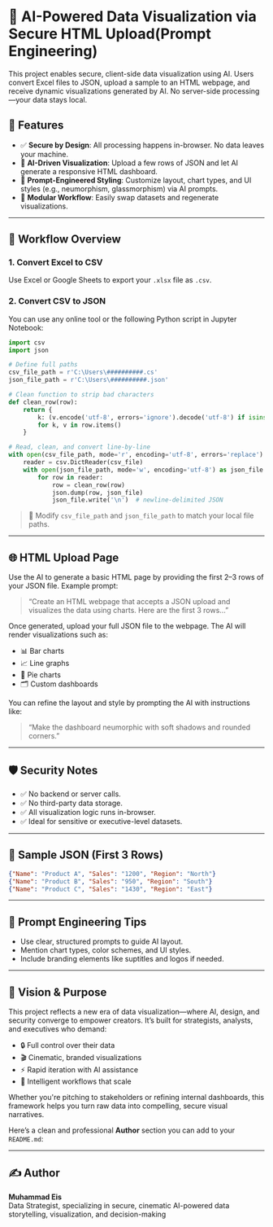 
# 🔐 AI-Powered Data Visualization via Secure HTML Upload(Prompt Engineering)

This project enables secure, client-side data visualization using AI. Users convert Excel files to JSON, upload a sample to an HTML webpage, and receive dynamic visualizations generated by AI. No server-side processing—your data stays local.

## 🚀 Features

- ✅ **Secure by Design**: All processing happens in-browser. No data leaves your machine.
- 🤖 **AI-Driven Visualization**: Upload a few rows of JSON and let AI generate a responsive HTML dashboard.
- 🎨 **Prompt-Engineered Styling**: Customize layout, chart types, and UI styles (e.g., neumorphism, glassmorphism) via AI prompts.
- 📄 **Modular Workflow**: Easily swap datasets and regenerate visualizations.

---

## 🧩 Workflow Overview

### 1. Convert Excel to CSV

Use Excel or Google Sheets to export your `.xlsx` file as `.csv`.

### 2. Convert CSV to JSON

You can use any online tool or the following Python script in Jupyter Notebook:

```python
import csv
import json

# Define full paths
csv_file_path = r'C:\Users\##########.cs'
json_file_path = r'C:\Users\##########.json'

# Clean function to strip bad characters
def clean_row(row):
    return {
        k: (v.encode('utf-8', errors='ignore').decode('utf-8') if isinstance(v, str) else v)
        for k, v in row.items()
    }

# Read, clean, and convert line-by-line
with open(csv_file_path, mode='r', encoding='utf-8', errors='replace') as csv_file:
    reader = csv.DictReader(csv_file)
    with open(json_file_path, mode='w', encoding='utf-8') as json_file:
        for row in reader:
            row = clean_row(row)
            json.dump(row, json_file)
            json_file.write('\n')  # newline-delimited JSON
```

> 🔧 Modify `csv_file_path` and `json_file_path` to match your local file paths.

---

## 🌐 HTML Upload Page

Use the AI to generate a basic HTML page by providing the first 2–3 rows of your JSON file. Example prompt:

> “Create an HTML webpage that accepts a JSON upload and visualizes the data using charts. Here are the first 3 rows…”

Once generated, upload your full JSON file to the webpage. The AI will render visualizations such as:

- 📊 Bar charts
- 📈 Line graphs
- 🧮 Pie charts
- 🗂️ Custom dashboards

You can refine the layout and style by prompting the AI with instructions like:

> “Make the dashboard neumorphic with soft shadows and rounded corners.”

---

## 🛡️ Security Notes

- ✅ No backend or server calls.
- ✅ No third-party data storage.
- ✅ All visualization logic runs in-browser.
- ✅ Ideal for sensitive or executive-level datasets.

---

## 📁 Sample JSON (First 3 Rows)

```json
{"Name": "Product A", "Sales": "1200", "Region": "North"}
{"Name": "Product B", "Sales": "950", "Region": "South"}
{"Name": "Product C", "Sales": "1430", "Region": "East"}
```

---

## 🧠 Prompt Engineering Tips

- Use clear, structured prompts to guide AI layout.
- Mention chart types, color schemes, and UI styles.
- Include branding elements like suptitles and logos if needed.

---

## 🌟 Vision & Purpose

This project reflects a new era of data visualization—where AI, design, and security converge to empower creators. It’s built for strategists, analysts, and executives who demand:

- 🔒 Full control over their data
- 🎬 Cinematic, branded visualizations
- ⚡ Rapid iteration with AI assistance
- 🧠 Intelligent workflows that scale

Whether you're pitching to stakeholders or refining internal dashboards, this framework helps you turn raw data into compelling, secure visual narratives.

Here’s a clean and professional **Author** section you can add to your `README.md`:

---

## ✍️ Author

**Muhammad Eis**  
Data Strategist, specializing in secure, cinematic AI-powered data storytelling, visualization, and decision-making


